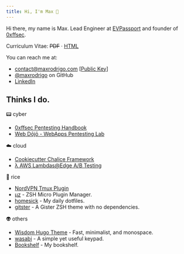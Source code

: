 ```yaml
---
title: Hi, I'm Max 👋
---
```


Hi there, my name is Max. Lead Engineer at [EVPassport](https://www.evpassport.com/) and founder of [0xffsec](https://0xffsec.com).

Curriculum Vitae: ~~PDF~~ · [HTML](cv.html)

You can reach me at:

- [contact@maxrodrigo.com](mailto:contact@maxrodrigo.com) [[Public Key](/maxrodrigo-pubkey.gpg)]
- [@maxrodrigo](https://github.com/maxrodrigo/) on GitHub
- [LinkedIn](https://www.linkedin.com/in/maxrodrigo/)

## Thinks I do.

:pager: cyber

- [0xffsec Pentesting Handbook](https://0xffsec.com/handbook)
- [Web Dōjō - WebApps Pentesting Lab](https://github.com/0xffsec/webdojo)

:cloud: cloud

- [Cookiecutter Chalice Framework](https://github.com/maxrodrigo/cookiecutter-chalice)
- [λ AWS Lambdas@Edge A/B Testing](https://github.com/maxrodrigo/ab-testing-lambdas)

:rice: rice

- [NordVPN Tmux Plugin](https://github.com/maxrodrigo/tmux-nordvpn)
- [μz](https://github.com/maxrodrigo/uz) - ZSH Micro Plugin Manager.
- [homesick](https://github.com/maxrodrigo/homesick) - My daily dotfiles.
- [gitster](https://github.com/maxrodrigo/gitster) - A Gister ZSH theme with no dependencies.

:alien: others

- [Wisdom Hugo Theme](https://github.com/maxrodrigo/hugo-theme-wisdom/) - Fast, minimalist, and monospace.
- [wasabi](https://github.com/maxrodrigo/wasabi) - A simple yet useful keypad.
- [Bookshelf](bookshelf) - My bookshelf.

